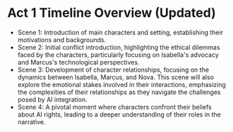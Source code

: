 # Act 1 Timeline Overview (Updated)
- Scene 1: Introduction of main characters and setting, establishing their motivations and backgrounds.
- Scene 2: Initial conflict introduction, highlighting the ethical dilemmas faced by the characters, particularly focusing on Isabella's advocacy and Marcus's technological perspectives.
- Scene 3: Development of character relationships, focusing on the dynamics between Isabella, Marcus, and Nova. This scene will also explore the emotional stakes involved in their interactions, emphasizing the complexities of their relationships as they navigate the challenges posed by AI integration.
- Scene 4: A pivotal moment where characters confront their beliefs about AI rights, leading to a deeper understanding of their roles in the narrative.